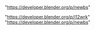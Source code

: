 "https://developer.blender.org/p/newbs"
 
"https://developer.blender.org/p/i12wrk"
"https://developer.blender.org/p/newbs"
 
